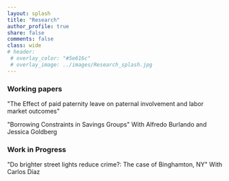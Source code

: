 ```yaml
---
layout: splash
title: "Research"
author_profile: true
share: false 
comments: false
class: wide 
# header:
 # overlay_color: "#5e616c"
 # overlay_image: ../images/Research_splash.jpg
---
```



### Working papers

"The Effect of paid paternity leave on paternal involvement and labor market outcomes"

"Borrowing Constraints in Savings Groups" With Alfredo Burlando and Jessica Goldberg


### Work in Progress

"Do brighter street lights reduce crime?: The case of Binghamton, NY" With Carlos Díaz
